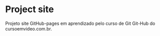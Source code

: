 # Project site
 Projeto site GitHub-pages em aprendizado pelo curso de Git Git-Hub do cursoemvideo.com.br.
